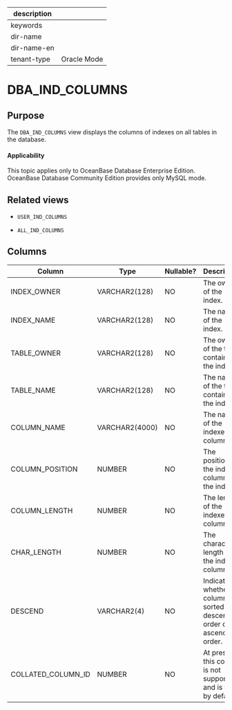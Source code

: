 | description ||
|---|---|
| keywords ||
| dir-name ||
| dir-name-en ||
| tenant-type | Oracle Mode |

DBA_IND_COLUMNS
====================================

Purpose
-----------

The `DBA_IND_COLUMNS` view displays the columns of indexes on all tables in the database.

<main id="notice" >
    <h4>Applicability</h4>
    <p>This topic applies only to OceanBase Database Enterprise Edition. OceanBase Database Community Edition provides only MySQL mode. </p>
  </main>

Related views
-------------

* `USER_IND_COLUMNS`



* `ALL_IND_COLUMNS`






Columns
-------------



| **Column** | **Type** | **Nullable?** | **Description** |
|--------------------|----------------|----------------|------------------------------|
| INDEX_OWNER | VARCHAR2(128) | NO | The owner of the index. |
| INDEX_NAME | VARCHAR2(128) | NO | The name of the index. |
| TABLE_OWNER | VARCHAR2(128) | NO | The owner of the table containing the index. |
| TABLE_NAME | VARCHAR2(128) | NO | The name of the table containing the index. |
| COLUMN_NAME | VARCHAR2(4000) | NO | The name of the indexed column. |
| COLUMN_POSITION | NUMBER | NO | The position of the indexed column in the index. |
| COLUMN_LENGTH | NUMBER | NO | The length of the indexed column. |
| CHAR_LENGTH | NUMBER | NO | The character length of the indexed column. |
| DESCEND | VARCHAR2(4) | NO | Indicates whether the column is sorted in descending order or ascending order. |
| COLLATED_COLUMN_ID | NUMBER | NO | At present, this column is not supported and is `NULL` by default. |



